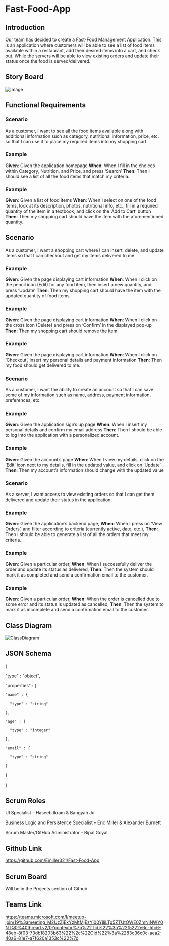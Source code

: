 # Fast-Food-App

## Introduction
Our team has decided to create a Fast-Food Management Application. This is an application where customers will be able to see a list of food items available within a restaurant, add their desired items into a cart, and check out. While the servers will be able to view existing orders and update their status once the food is served/delivered. 

## Story Board
![image](https://github.com/Emiller321/Fast-Food-App/blob/main/ImagesStoryboard/storyboard.png)

## Functional Requirements

### Scenario
As a customer, I want to see all the food items available along with additional information such as category, nutritional information, price, etc. so that I can use it to place my required items into my shopping cart. 

### Example
**Given**: Given the application homepage
**When**: When I fill in the choices within Category, Nutrition, and Price, and press ‘Search’
**Then**: Then I should see a list of all the food items that match my criteria. 

### Example
**Given**: Given a list of food items
**When**: When I select on one of the food items, look at its description, photos, nutritional info, etc., fill in a required quantity of the item in a textbook, and click on the ‘Add to Cart’ button
**Then**: Then my shopping cart should have the item with the aforementioned quantity.

## Scenario
As a customer, I want a shopping cart where I can insert, delete, and update items so that I can checkout and get my items delivered to me

### Example
**Given**: Given the page displaying cart information 
**When**: When I click on the pencil icon (Edit) for any food item, then insert a new quantity, and press ‘Update’
**Then**: Then my shopping cart should have the item with the updated quantity of food items. 

### Example
**Given**: Given the page displaying cart information
**When**: When I click on the cross icon (Delete) and press on ‘Confirm’ in the displayed pop-up
**Then**: Then my shopping cart should remove the item. 

### Example
**Given**: Given the page displaying cart information
**When**: When I click on ‘Checkout’, insert my personal details and payment information 
**Then**: Then my food should get delivered to me. 

### Scenario
As a customer, I want the ability to create an account so that I can save some of my information such as name, address, payment information, preferences, etc. 

### Example
**Given**: Given the application sign’s up page
**When**: When I insert my personal details and confirm my email address
**Then**: Then I should be able to log into the application with a personalized account. 

### Example
**Given**: Given the account’s page
**When**: When I view my details, click on the ‘Edit’ icon next to my details, fill in the updated value, and click on ‘Update’
**Then**: Then my account’s information should change with the updated value

### Scenario
As a server, I want access to view existing orders so that I can get them delivered and update their status in the application. 

### Example
**Given**: Given the application’s backend page, 
**When**: When I press on ‘View Orders’, and filter according to criteria (currently active, date, etc.), 
**Then**: Then I should be able to generate a list of all the orders that meet my criteria. 

### Example
**Given**: Given a particular order, 
**When**: When I successfully deliver the order and update its status as delivered, 
**Then**: Then the system should mark it as completed and send a confirmation email to the customer. 

### Example
**Given**: Given a particular order, 
**When**: When the order is cancelled due to some error and its status is updated as cancelled, 
**Then**: Then the system to mark it as incomplete and send a confirmation email to the customer. 


## Class Diagram
![ClassDiagram](https://user-images.githubusercontent.com/54557245/133008270-bb24f9df-cfe9-4d55-be1c-5f06c159d368.png)

## JSON Schema

{ 

  "type" : "object", 

  "properties" : { 

    "name" : { 

      "type" : "string" 

    }, 

    "age" : { 

      "type" : "integer" 

    }, 

    "email" : { 

      "type" : "string" 

    } 

  } 

} 

## Scrum Roles

UI Specialist – Haseeb Ikram & Bangyan Ju 

Business Logic and Persistence Specialist – Eric Miller & Alexander Burnett  

Scrum Master/GitHub Administrator – Bipal Goyal 

## Github Link

https://github.com/Emiller321/Fast-Food-App 

## Scrum Board
Will be in the Projects section of Github

## Teams Link
https://teams.microsoft.com/l/meetup-join/19%3ameeting_M2UzZjExYzMtMjEzYi00YjljLTg5ZTUtOWE0ZmNlNWY0NTQ0%40thread.v2/0?context=%7b%22Tid%22%3a%22f5222e6c-5fc6-48eb-8f03-73db18203b63%22%2c%22Oid%22%3a%2283c36c0c-aea2-40a6-81e7-a7f620a1353c%22%7d
